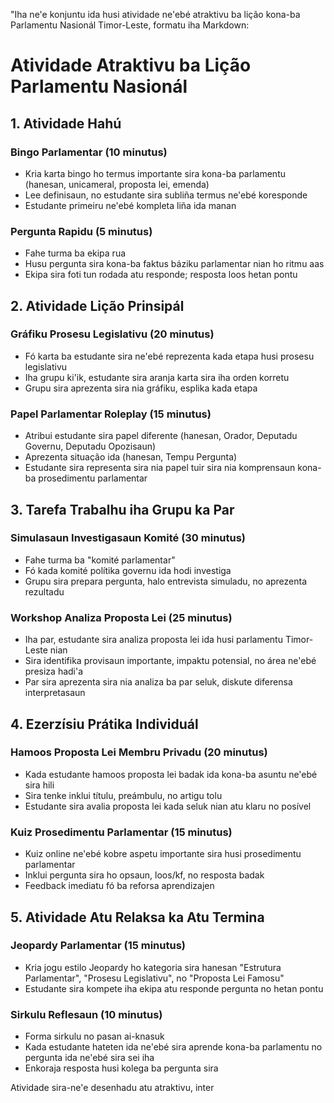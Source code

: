 "Iha ne'e konjuntu ida husi atividade ne'ebé atraktivu ba lição kona-ba Parlamentu Nasionál Timor-Leste, formatu iha Markdown:

# Atividade Atraktivu ba Lição Parlamentu Nasionál

## 1. Atividade Hahú

### Bingo Parlamentar (10 minutus)
- Kria karta bingo ho termus importante sira kona-ba parlamentu (hanesan, unicameral, proposta lei, emenda)
- Lee definisaun, no estudante sira subliña termus ne'ebé koresponde
- Estudante primeiru ne'ebé kompleta liña ida manan

### Pergunta Rapidu (5 minutus)
- Fahe turma ba ekipa rua
- Husu pergunta sira kona-ba faktus báziku parlamentar nian ho ritmu aas
- Ekipa sira foti tun rodada atu responde; resposta loos hetan pontu

## 2. Atividade Lição Prinsipál

### Gráfiku Prosesu Legislativu (20 minutus)
- Fó karta ba estudante sira ne'ebé reprezenta kada etapa husi prosesu legislativu
- Iha grupu ki'ik, estudante sira aranja karta sira iha orden korretu
- Grupu sira aprezenta sira nia gráfiku, esplika kada etapa

### Papel Parlamentar Roleplay (15 minutus)
- Atribui estudante sira papel diferente (hanesan, Orador, Deputadu Governu, Deputadu Opozisaun)
- Aprezenta situação ida (hanesan, Tempu Pergunta)
- Estudante sira representa sira nia papel tuir sira nia komprensaun kona-ba prosedimentu parlamentar

## 3. Tarefa Trabalhu iha Grupu ka Par

### Simulasaun Investigasaun Komité (30 minutus)
- Fahe turma ba "komité parlamentar"
- Fó kada komité polítika governu ida hodi investiga
- Grupu sira prepara pergunta, halo entrevista simuladu, no aprezenta rezultadu

### Workshop Analiza Proposta Lei (25 minutus)
- Iha par, estudante sira analiza proposta lei ida husi parlamentu Timor-Leste nian
- Sira identifika provisaun importante, impaktu potensial, no área ne'ebé presiza hadi'a
- Par sira aprezenta sira nia analiza ba par seluk, diskute diferensa interpretasaun

## 4. Ezerzísiu Prátika Individuál

### Hamoos Proposta Lei Membru Privadu (20 minutus)
- Kada estudante hamoos proposta lei badak ida kona-ba asuntu ne'ebé sira hili
- Sira tenke inklui títulu, preámbulu, no artigu tolu
- Estudante sira avalia proposta lei kada seluk nian atu klaru no posível

### Kuiz Prosedimentu Parlamentar (15 minutus)
- Kuiz online ne'ebé kobre aspetu importante sira husi prosedimentu parlamentar
- Inklui pergunta sira ho opsaun, loos/kf, no resposta badak
- Feedback imediatu fó ba reforsa aprendizajen

## 5. Atividade Atu Relaksa ka Atu Termina

### Jeopardy Parlamentar (15 minutus)
- Kria jogu estilo Jeopardy ho kategoria sira hanesan "Estrutura Parlamentar", "Prosesu Legislativu", no "Proposta Lei Famosu"
- Estudante sira kompete iha ekipa atu responde pergunta no hetan pontu

### Sirkulu Reflesaun (10 minutus)
- Forma sirkulu no pasan ai-knasuk
- Kada estudante hateten ida ne'ebé sira aprende kona-ba parlamentu no pergunta ida ne'ebé sira sei iha
- Enkoraja resposta husi kolega ba pergunta sira

Atividade sira-ne'e desenhadu atu atraktivu, inter